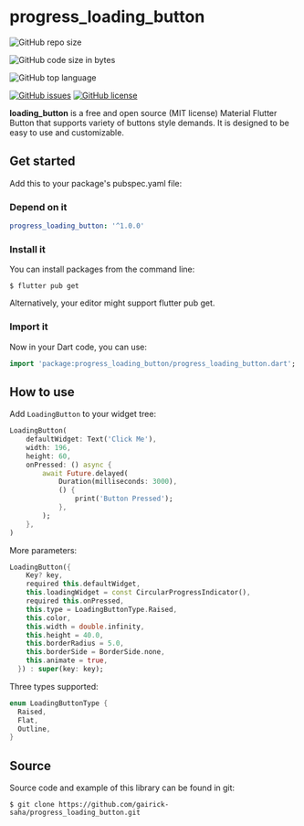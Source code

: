 # progress_loading_button

![GitHub repo size](https://img.shields.io/github/repo-size/gairick-saha/progress_loading_button.svg)

![GitHub code size in bytes](https://img.shields.io/github/languages/code-size/gairick-saha/progress_loading_button.svg)

![GitHub top language](https://img.shields.io/github/languages/top/gairick-saha/progress_loading_button.svg)

[![GitHub issues](https://img.shields.io/github/issues/gairick-saha/progress_loading_button.svg)](https://github.com/gairick-saha/progress_loading_button/issues)
[![GitHub license](https://img.shields.io/github/license/gairick-saha/progress_loading_button.svg)](https://github.com/gairick-saha/progress_loading_button/blob/master/LICENSE)

**loading_button** is a free and open source (MIT license) Material Flutter Button that supports variety of buttons style demands. It is designed to be easy to use and customizable.

## Get started

Add this to your package's pubspec.yaml file:

### **Depend on it**

```yaml
progress_loading_button: '^1.0.0'
```

### **Install it**

You can install packages from the command line:

```
$ flutter pub get
```

Alternatively, your editor might support flutter pub get.

### **Import it**

Now in your Dart code, you can use:

```dart
import 'package:progress_loading_button/progress_loading_button.dart';

```

## How to use

Add `LoadingButton` to your widget tree:

```dart
LoadingButton(
    defaultWidget: Text('Click Me'),
    width: 196,
    height: 60,
    onPressed: () async {
        await Future.delayed(
            Duration(milliseconds: 3000),
            () {
                print('Button Pressed');
            },
        );
    },
)
```

More parameters:

```dart
LoadingButton({
    Key? key,
    required this.defaultWidget,
    this.loadingWidget = const CircularProgressIndicator(),
    required this.onPressed,
    this.type = LoadingButtonType.Raised,
    this.color,
    this.width = double.infinity,
    this.height = 40.0,
    this.borderRadius = 5.0,
    this.borderSide = BorderSide.none,
    this.animate = true,
  }) : super(key: key);
```

Three types supported:

```dart
enum LoadingButtonType {
  Raised,
  Flat,
  Outline,
}
```

## Source

Source code and example of this library can be found in git:

```
$ git clone https://github.com/gairick-saha/progress_loading_button.git
```
